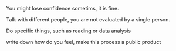 You might lose confidence sometims, it is fine. 

Talk with different people, you are not evaluated by a single person. 

Do specific things, such as reading or data analysis 

write down how do you feel, make this process a public product 



